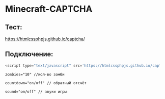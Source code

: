 # Minecraft-CAPTCHA

## Тест:

https://htmlcssphpjs.github.io/captcha/

## Подключение:

```js
<script type="text/javascript" src='https://htmlcssphpjs.github.io/captcha/script.js' countdown="on" zombies="10" sound="on"></script>

```

```zombies="10" //кол-во зомби```

```countdown="on/off" // обратный отсчёт```

```sound="on/off" // звуки игры```
